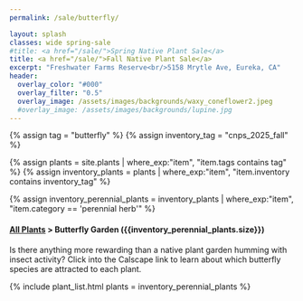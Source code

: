 ```yaml
---
permalink: /sale/butterfly/

layout: splash
classes: wide spring-sale
#title: <a href="/sale/">Spring Native Plant Sale</a> 
title: <a href="/sale/">Fall Native Plant Sale</a> 
excerpt: "Freshwater Farms Reserve<br/>5158 Mrytle Ave, Eureka, CA"
header:
  overlay_color: "#000"
  overlay_filter: "0.5"
  overlay_image: /assets/images/backgrounds/waxy_coneflower2.jpeg
  #overlay_image: /assets/images/backgrounds/lupine.jpg
---
```


<!-- Jekyll 3.9 doesnt support and/or in where_exp so we have to do this the messy way -->

{% assign tag = "butterfly" %}
{% assign inventory_tag = "cnps_2025_fall" %}

{% assign plants = site.plants | where_exp:"item",
    "item.tags contains tag" %}
{% assign inventory_plants = plants | where_exp:"item",
    "item.inventory contains inventory_tag" %}

{% assign inventory_perennial_plants = inventory_plants | where_exp:"item",
    "item.category == 'perennial herb'" %}

<div class="subheading">
    <h4><a href="/sale/all/">All Plants</a> >  Butterfly Garden ({{inventory_perennial_plants.size}})</h4>
    <p class="notice">
    Is there anything more rewarding than a native plant garden humming with insect activity? Click into the Calscape link to learn about which butterfly species are attracted to each plant. 
    </p>
</div>

{% include plant_list.html 
    plants = inventory_perennial_plants
%}




